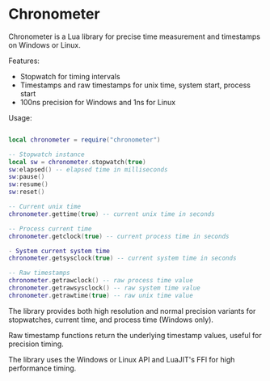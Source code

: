 # Chronometer
Chronometer is a Lua library for precise time measurement and timestamps on Windows or Linux.

Features:
* Stopwatch for timing intervals
* Timestamps and raw timestamps for unix time, system start, process start
* 100ns precision for Windows and 1ns for Linux

Usage:
```lua

local chronometer = require("chronometer")

-- Stopwatch instance
local sw = chronometer.stopwatch(true) 
sw:elapsed() -- elapsed time in milliseconds
sw:pause()
sw:resume()
sw:reset()

-- Current unix time 
chronometer.gettime(true) -- current unix time in seconds

-- Process current time
chronometer.getclock(true) -- current process time in seconds

- System current system time
chronometer.getsysclock(true) -- current system time in seconds

-- Raw timestamps
chronometer.getrawclock() -- raw process time value
chronometer.getrawsysclock() -- raw system time value
chronometer.getrawtime(true) -- raw unix time value
```
The library provides both high resolution and normal precision variants for stopwatches, current time, and process time (Windows only).

Raw timestamp functions return the underlying timestamp values, useful for precision timing.

The library uses the Windows or Linux API and LuaJIT's FFI for high performance timing.
